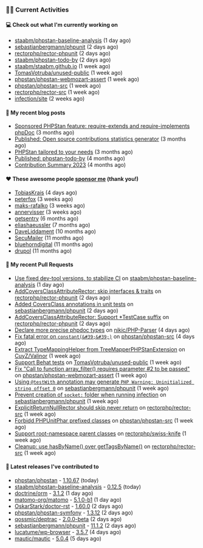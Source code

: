 ### 👨‍💻 Current Activities


#### 💻 Check out what I'm currently working on

- [staabm/phpstan-baseline-analysis](https://github.com/staabm/phpstan-baseline-analysis) (1 day ago)
- [sebastianbergmann/phpunit](https://github.com/sebastianbergmann/phpunit) (2 days ago)
- [rectorphp/rector-phpunit](https://github.com/rectorphp/rector-phpunit) (2 days ago)
- [staabm/phpstan-todo-by](https://github.com/staabm/phpstan-todo-by) (2 days ago)
- [staabm/staabm.github.io](https://github.com/staabm/staabm.github.io) (1 week ago)
- [TomasVotruba/unused-public](https://github.com/TomasVotruba/unused-public) (1 week ago)
- [phpstan/phpstan-webmozart-assert](https://github.com/phpstan/phpstan-webmozart-assert) (1 week ago)
- [phpstan/phpstan-src](https://github.com/phpstan/phpstan-src) (1 week ago)
- [rectorphp/rector-src](https://github.com/rectorphp/rector-src) (1 week ago)
- [infection/site](https://github.com/infection/site) (2 weeks ago)


#### 📜 My recent blog posts

- [Sponsored PHPStan feature: require-extends and require-implements phpDoc](https://staabm.github.io/2024/01/15/phpstan-require-extends-implements.html) (3 months ago)
- [Published: Open source contributions statistics generator](https://staabm.github.io/2024/01/10/oss-contribs-published.html) (3 months ago)
- [PHPStan tailored to your needs](https://staabm.github.io/2024/01/01/phpstan-customizing.html) (3 months ago)
- [Published: phpstan-todo-by](https://staabm.github.io/2023/12/17/phpstan-todo-by-published.html) (4 months ago)
- [Contribution Summary 2023](https://staabm.github.io/2023/12/07/contribution-summary-2023.html) (4 months ago)


#### ❤️ These awesome people [sponsor me](https://github.com/sponsors/staabm) (thank you!)

- [TobiasKrais](https://github.com/TobiasKrais) (4 days ago)
- [peterfox](https://github.com/peterfox) (3 weeks ago)
- [maks-rafalko](https://github.com/maks-rafalko) (3 weeks ago)
- [annervisser](https://github.com/annervisser) (3 weeks ago)
- [getsentry](https://github.com/getsentry) (6 months ago)
- [eliashaeussler](https://github.com/eliashaeussler) (7 months ago)
- [DaveLiddament](https://github.com/DaveLiddament) (10 months ago)
- [SecuMailer](https://github.com/SecuMailer) (11 months ago)
- [bluehorndigital](https://github.com/bluehorndigital) (11 months ago)
- [drupol](https://github.com/drupol) (11 months ago)


#### 🔨 My recent Pull Requests

- [Use fixed dev-tool versions, to stabilize CI](https://github.com/staabm/phpstan-baseline-analysis/pull/155) on [staabm/phpstan-baseline-analysis](https://github.com/staabm/phpstan-baseline-analysis) (1 day ago)
- [AddCoversClassAttributeRector: skip interfaces &amp; traits](https://github.com/rectorphp/rector-phpunit/pull/325) on [rectorphp/rector-phpunit](https://github.com/rectorphp/rector-phpunit) (2 days ago)
- [Added CoversClass annotations in unit tests](https://github.com/sebastianbergmann/phpunit/pull/5814) on [sebastianbergmann/phpunit](https://github.com/sebastianbergmann/phpunit) (2 days ago)
- [AddCoversClassAttributeRector: Support *TestCase suffix](https://github.com/rectorphp/rector-phpunit/pull/324) on [rectorphp/rector-phpunit](https://github.com/rectorphp/rector-phpunit) (2 days ago)
- [Declare more precise phpdoc types](https://github.com/nikic/PHP-Parser/pull/993) on [nikic/PHP-Parser](https://github.com/nikic/PHP-Parser) (4 days ago)
- [Fix fatal error on `constant(&#39;&#39;)`](https://github.com/phpstan/phpstan-src/pull/3013) on [phpstan/phpstan-src](https://github.com/phpstan/phpstan-src) (4 days ago)
- [Extract TypeMappingHelper from TreeMapperPHPStanExtension](https://github.com/CuyZ/Valinor/pull/523) on [CuyZ/Valinor](https://github.com/CuyZ/Valinor) (1 week ago)
- [Support Behat tests](https://github.com/TomasVotruba/unused-public/pull/108) on [TomasVotruba/unused-public](https://github.com/TomasVotruba/unused-public) (1 week ago)
- [Fix &#34;Call to function array_filter() requires parameter #2 to be passed&#34;](https://github.com/phpstan/phpstan-webmozart-assert/pull/181) on [phpstan/phpstan-webmozart-assert](https://github.com/phpstan/phpstan-webmozart-assert) (1 week ago)
- [Using `@testWith` annotation may generate `PHP Warning: Uninitialized string offset 0`](https://github.com/sebastianbergmann/phpunit/pull/5802) on [sebastianbergmann/phpunit](https://github.com/sebastianbergmann/phpunit) (1 week ago)
- [Prevent creation of `socket:` folder when running infection](https://github.com/sebastianbergmann/phpunit/pull/5797) on [sebastianbergmann/phpunit](https://github.com/sebastianbergmann/phpunit) (1 week ago)
- [ExplicitReturnNullRector should skip never return](https://github.com/rectorphp/rector-src/pull/5802) on [rectorphp/rector-src](https://github.com/rectorphp/rector-src) (1 week ago)
- [Forbidd PHPUnitPhar prefixed classes](https://github.com/phpstan/phpstan-src/pull/3002) on [phpstan/phpstan-src](https://github.com/phpstan/phpstan-src) (1 week ago)
- [Support root-namespace parent classes](https://github.com/rectorphp/swiss-knife/pull/19) on [rectorphp/swiss-knife](https://github.com/rectorphp/swiss-knife) (1 week ago)
- [Cleanup: use hasByName() over getTagsByName()](https://github.com/rectorphp/rector-src/pull/5797) on [rectorphp/rector-src](https://github.com/rectorphp/rector-src) (1 week ago)


#### 🔭 Latest releases I've contributed to

- [phpstan/phpstan](https://github.com/phpstan/phpstan) - [1.10.67](https://github.com/phpstan/phpstan/releases/tag/1.10.67) (today)
- [staabm/phpstan-baseline-analysis](https://github.com/staabm/phpstan-baseline-analysis) - [0.12.5](https://github.com/staabm/phpstan-baseline-analysis/releases/tag/0.12.5) (today)
- [doctrine/orm](https://github.com/doctrine/orm) - [3.1.2](https://github.com/doctrine/orm/releases/tag/3.1.2) (1 day ago)
- [matomo-org/matomo](https://github.com/matomo-org/matomo) - [5.1.0-b1](https://github.com/matomo-org/matomo/releases/tag/5.1.0-b1) (1 day ago)
- [OskarStark/doctor-rst](https://github.com/OskarStark/doctor-rst) - [1.60.0](https://github.com/OskarStark/doctor-rst/releases/tag/1.60.0) (2 days ago)
- [phpstan/phpstan-symfony](https://github.com/phpstan/phpstan-symfony) - [1.3.12](https://github.com/phpstan/phpstan-symfony/releases/tag/1.3.12) (2 days ago)
- [qossmic/deptrac](https://github.com/qossmic/deptrac) - [2.0.0-beta](https://github.com/qossmic/deptrac/releases/tag/2.0.0-beta) (2 days ago)
- [sebastianbergmann/phpunit](https://github.com/sebastianbergmann/phpunit) - [11.1.2](https://github.com/sebastianbergmann/phpunit/releases/tag/11.1.2) (2 days ago)
- [lucatume/wp-browser](https://github.com/lucatume/wp-browser) - [3.5.7](https://github.com/lucatume/wp-browser/releases/tag/3.5.7) (4 days ago)
- [mautic/mautic](https://github.com/mautic/mautic) - [5.0.4](https://github.com/mautic/mautic/releases/tag/5.0.4) (5 days ago)
